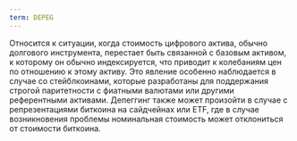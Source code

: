 ```yaml
---
term: DEPEG
---
```


Относится к ситуации, когда стоимость цифрового актива, обычно долгового инструмента, перестает быть связанной с базовым активом, к которому он обычно индексируется, что приводит к колебаниям цен по отношению к этому активу. Это явление особенно наблюдается в случае со стейблкоинами, которые разработаны для поддержания строгой паритетности с фиатными валютами или другими референтными активами. Депеггинг также может произойти в случае с репрезентациями биткоина на сайдчейнах или ETF, где в случае возникновения проблемы номинальная стоимость может отклониться от стоимости биткоина.